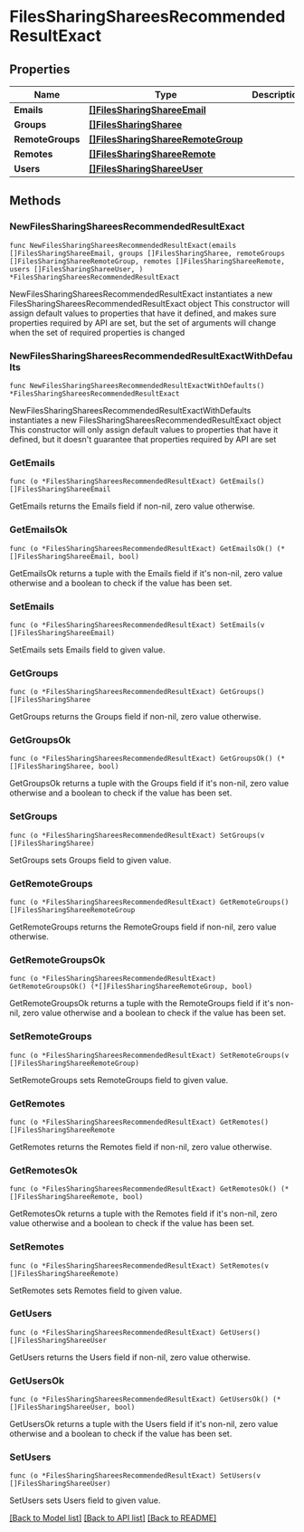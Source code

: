 # FilesSharingShareesRecommendedResultExact

## Properties

Name | Type | Description | Notes
------------ | ------------- | ------------- | -------------
**Emails** | [**[]FilesSharingShareeEmail**](FilesSharingShareeEmail.md) |  | 
**Groups** | [**[]FilesSharingSharee**](FilesSharingSharee.md) |  | 
**RemoteGroups** | [**[]FilesSharingShareeRemoteGroup**](FilesSharingShareeRemoteGroup.md) |  | 
**Remotes** | [**[]FilesSharingShareeRemote**](FilesSharingShareeRemote.md) |  | 
**Users** | [**[]FilesSharingShareeUser**](FilesSharingShareeUser.md) |  | 

## Methods

### NewFilesSharingShareesRecommendedResultExact

`func NewFilesSharingShareesRecommendedResultExact(emails []FilesSharingShareeEmail, groups []FilesSharingSharee, remoteGroups []FilesSharingShareeRemoteGroup, remotes []FilesSharingShareeRemote, users []FilesSharingShareeUser, ) *FilesSharingShareesRecommendedResultExact`

NewFilesSharingShareesRecommendedResultExact instantiates a new FilesSharingShareesRecommendedResultExact object
This constructor will assign default values to properties that have it defined,
and makes sure properties required by API are set, but the set of arguments
will change when the set of required properties is changed

### NewFilesSharingShareesRecommendedResultExactWithDefaults

`func NewFilesSharingShareesRecommendedResultExactWithDefaults() *FilesSharingShareesRecommendedResultExact`

NewFilesSharingShareesRecommendedResultExactWithDefaults instantiates a new FilesSharingShareesRecommendedResultExact object
This constructor will only assign default values to properties that have it defined,
but it doesn't guarantee that properties required by API are set

### GetEmails

`func (o *FilesSharingShareesRecommendedResultExact) GetEmails() []FilesSharingShareeEmail`

GetEmails returns the Emails field if non-nil, zero value otherwise.

### GetEmailsOk

`func (o *FilesSharingShareesRecommendedResultExact) GetEmailsOk() (*[]FilesSharingShareeEmail, bool)`

GetEmailsOk returns a tuple with the Emails field if it's non-nil, zero value otherwise
and a boolean to check if the value has been set.

### SetEmails

`func (o *FilesSharingShareesRecommendedResultExact) SetEmails(v []FilesSharingShareeEmail)`

SetEmails sets Emails field to given value.


### GetGroups

`func (o *FilesSharingShareesRecommendedResultExact) GetGroups() []FilesSharingSharee`

GetGroups returns the Groups field if non-nil, zero value otherwise.

### GetGroupsOk

`func (o *FilesSharingShareesRecommendedResultExact) GetGroupsOk() (*[]FilesSharingSharee, bool)`

GetGroupsOk returns a tuple with the Groups field if it's non-nil, zero value otherwise
and a boolean to check if the value has been set.

### SetGroups

`func (o *FilesSharingShareesRecommendedResultExact) SetGroups(v []FilesSharingSharee)`

SetGroups sets Groups field to given value.


### GetRemoteGroups

`func (o *FilesSharingShareesRecommendedResultExact) GetRemoteGroups() []FilesSharingShareeRemoteGroup`

GetRemoteGroups returns the RemoteGroups field if non-nil, zero value otherwise.

### GetRemoteGroupsOk

`func (o *FilesSharingShareesRecommendedResultExact) GetRemoteGroupsOk() (*[]FilesSharingShareeRemoteGroup, bool)`

GetRemoteGroupsOk returns a tuple with the RemoteGroups field if it's non-nil, zero value otherwise
and a boolean to check if the value has been set.

### SetRemoteGroups

`func (o *FilesSharingShareesRecommendedResultExact) SetRemoteGroups(v []FilesSharingShareeRemoteGroup)`

SetRemoteGroups sets RemoteGroups field to given value.


### GetRemotes

`func (o *FilesSharingShareesRecommendedResultExact) GetRemotes() []FilesSharingShareeRemote`

GetRemotes returns the Remotes field if non-nil, zero value otherwise.

### GetRemotesOk

`func (o *FilesSharingShareesRecommendedResultExact) GetRemotesOk() (*[]FilesSharingShareeRemote, bool)`

GetRemotesOk returns a tuple with the Remotes field if it's non-nil, zero value otherwise
and a boolean to check if the value has been set.

### SetRemotes

`func (o *FilesSharingShareesRecommendedResultExact) SetRemotes(v []FilesSharingShareeRemote)`

SetRemotes sets Remotes field to given value.


### GetUsers

`func (o *FilesSharingShareesRecommendedResultExact) GetUsers() []FilesSharingShareeUser`

GetUsers returns the Users field if non-nil, zero value otherwise.

### GetUsersOk

`func (o *FilesSharingShareesRecommendedResultExact) GetUsersOk() (*[]FilesSharingShareeUser, bool)`

GetUsersOk returns a tuple with the Users field if it's non-nil, zero value otherwise
and a boolean to check if the value has been set.

### SetUsers

`func (o *FilesSharingShareesRecommendedResultExact) SetUsers(v []FilesSharingShareeUser)`

SetUsers sets Users field to given value.



[[Back to Model list]](../README.md#documentation-for-models) [[Back to API list]](../README.md#documentation-for-api-endpoints) [[Back to README]](../README.md)



